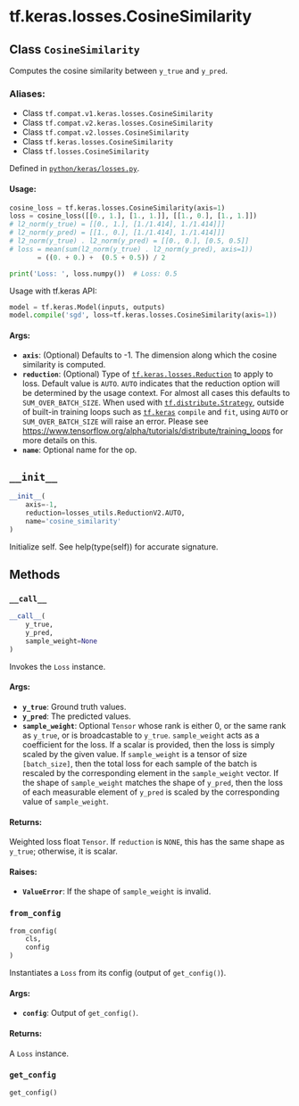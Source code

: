 <div itemscope itemtype="http://developers.google.com/ReferenceObject">
<meta itemprop="name" content="tf.keras.losses.CosineSimilarity" />
<meta itemprop="path" content="Stable" />
<meta itemprop="property" content="__call__"/>
<meta itemprop="property" content="__init__"/>
<meta itemprop="property" content="from_config"/>
<meta itemprop="property" content="get_config"/>
</div>

# tf.keras.losses.CosineSimilarity

## Class `CosineSimilarity`

Computes the cosine similarity between `y_true` and `y_pred`.



### Aliases:

* Class `tf.compat.v1.keras.losses.CosineSimilarity`
* Class `tf.compat.v2.keras.losses.CosineSimilarity`
* Class `tf.compat.v2.losses.CosineSimilarity`
* Class `tf.keras.losses.CosineSimilarity`
* Class `tf.losses.CosineSimilarity`



Defined in [`python/keras/losses.py`](/code/stable/tensorflow/python/keras/losses.py).

<!-- Placeholder for "Used in" -->


#### Usage:



```python
cosine_loss = tf.keras.losses.CosineSimilarity(axis=1)
loss = cosine_loss([[0., 1.], [1., 1.]], [[1., 0.], [1., 1.]])
# l2_norm(y_true) = [[0., 1.], [1./1.414], 1./1.414]]]
# l2_norm(y_pred) = [[1., 0.], [1./1.414], 1./1.414]]]
# l2_norm(y_true) . l2_norm(y_pred) = [[0., 0.], [0.5, 0.5]]
# loss = mean(sum(l2_norm(y_true) . l2_norm(y_pred), axis=1))
       = ((0. + 0.) +  (0.5 + 0.5)) / 2

print('Loss: ', loss.numpy())  # Loss: 0.5
```

Usage with tf.keras API:

```python
model = tf.keras.Model(inputs, outputs)
model.compile('sgd', loss=tf.keras.losses.CosineSimilarity(axis=1))
```

#### Args:


* <b>`axis`</b>: (Optional) Defaults to -1. The dimension along which the cosine
  similarity is computed.
* <b>`reduction`</b>: (Optional) Type of <a href="../../../tf/keras/losses/Reduction.md"><code>tf.keras.losses.Reduction</code></a> to apply to loss.
  Default value is `AUTO`. `AUTO` indicates that the reduction option will
  be determined by the usage context. For almost all cases this defaults to
  `SUM_OVER_BATCH_SIZE`.
  When used with <a href="../../../tf/distribute/Strategy.md"><code>tf.distribute.Strategy</code></a>, outside of built-in training
  loops such as <a href="../../../tf/keras.md"><code>tf.keras</code></a> `compile` and `fit`, using `AUTO` or
  `SUM_OVER_BATCH_SIZE` will raise an error. Please see
  https://www.tensorflow.org/alpha/tutorials/distribute/training_loops
  for more details on this.
* <b>`name`</b>: Optional name for the op.

<h2 id="__init__"><code>__init__</code></h2>

``` python
__init__(
    axis=-1,
    reduction=losses_utils.ReductionV2.AUTO,
    name='cosine_similarity'
)
```

Initialize self.  See help(type(self)) for accurate signature.




## Methods

<h3 id="__call__"><code>__call__</code></h3>

``` python
__call__(
    y_true,
    y_pred,
    sample_weight=None
)
```

Invokes the `Loss` instance.


#### Args:


* <b>`y_true`</b>: Ground truth values.
* <b>`y_pred`</b>: The predicted values.
* <b>`sample_weight`</b>: Optional `Tensor` whose rank is either 0, or the same rank
  as `y_true`, or is broadcastable to `y_true`. `sample_weight` acts as a
  coefficient for the loss. If a scalar is provided, then the loss is
  simply scaled by the given value. If `sample_weight` is a tensor of size
  `[batch_size]`, then the total loss for each sample of the batch is
  rescaled by the corresponding element in the `sample_weight` vector. If
  the shape of `sample_weight` matches the shape of `y_pred`, then the
  loss of each measurable element of `y_pred` is scaled by the
  corresponding value of `sample_weight`.


#### Returns:

Weighted loss float `Tensor`. If `reduction` is `NONE`, this has the same
  shape as `y_true`; otherwise, it is scalar.



#### Raises:


* <b>`ValueError`</b>: If the shape of `sample_weight` is invalid.

<h3 id="from_config"><code>from_config</code></h3>

``` python
from_config(
    cls,
    config
)
```

Instantiates a `Loss` from its config (output of `get_config()`).


#### Args:


* <b>`config`</b>: Output of `get_config()`.


#### Returns:

A `Loss` instance.


<h3 id="get_config"><code>get_config</code></h3>

``` python
get_config()
```






